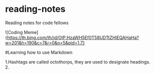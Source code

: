 # reading-notes
Reading notes for code fellows

![Coding Meme]{https://th.bing.com/th/id/OIP.HzaWH5Ef0T58UDTtZHlEQAHaHa?w=201&h=190&c=7&r=0&o=5&pid=1.7}

#Learning how to use Markdown

1.Hashtags are called octothorps, they are used to designate headings.  
2.
